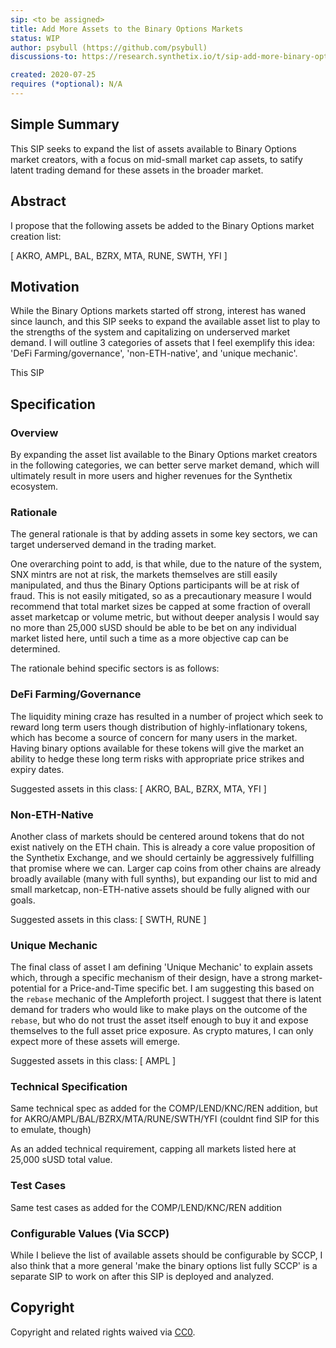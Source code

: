 ```yaml
---
sip: <to be assigned>
title: Add More Assets to the Binary Options Markets
status: WIP
author: psybull (https://github.com/psybull)
discussions-to: https://research.synthetix.io/t/sip-add-more-binary-options-markets/116

created: 2020-07-25
requires (*optional): N/A
---
```


<!--You can leave these HTML comments in your merged SIP and delete the visible duplicate text guides, they will not appear and may be helpful to refer to if you edit it again. This is the suggested template for new SIPs. Note that an SIP number will be assigned by an editor. When opening a pull request to submit your SIP, please use an abbreviated title in the filename, `sip-draft_title_abbrev.md`. The title should be 44 characters or less.-->

## Simple Summary
<!--"If you can't explain it simply, you don't understand it well enough." Simply describe the outcome the proposed changes intends to achieve. This should be non-technical and accessible to a casual community member.-->
This SIP seeks to expand the list of assets available to Binary Options market creators, with a focus on mid-small market cap assets, to satify latent trading demand for these assets in the broader market.

## Abstract
<!--A short (~200 word) description of the proposed change, the abstract should clearly describe the proposed change. This is what *will* be done if the SIP is implemented, not *why* it should be done or *how* it will be done. If the SIP proposes deploying a new contract, write, "we propose to deploy a new contract that will do x".-->
I propose that the following assets be added to the Binary Options market creation list:

[ AKRO, AMPL, BAL, BZRX, MTA, RUNE, SWTH, YFI ]

## Motivation
<!--This is the problem statement. This is the *why* of the SIP. It should clearly explain *why* the current state of the protocol is inadequate.  It is critical that you explain *why* the change is needed, if the SIP proposes changing how something is calculated, you must address *why* the current calculation is innaccurate or wrong. This is not the place to describe how the SIP will address the issue!-->
While the Binary Options markets started off strong, interest has waned since launch, and this SIP seeks to expand the available asset list to play to the strengths of the system and capitalizing on underserved market demand.  I will outline 3 categories of assets that I feel exemplify this idea: 'DeFi Farming/governance', 'non-ETH-native', and 'unique mechanic'.



This SIP 

## Specification
<!--The specification should describe the syntax and semantics of any new feature, there are five sections
1. Overview
2. Rationale
3. Technical Specification
4. Test Cases
5. Configurable Values
-->

### Overview
<!--This is a high level overview of *how* the SIP will solve the problem. The overview should clearly describe how the new feature will be implemented.-->
By expanding the asset list available to the Binary Options market creators in the following categories, we can better serve market demand, which will ultimately result in more users and higher revenues for the Synthetix ecosystem.

### Rationale
<!--This is where you explain the reasoning behind how you propose to solve the problem. Why did you propose to implement the change in this way, what were the considerations and trade-offs. The rationale fleshes out what motivated the design and why particular design decisions were made. It should describe alternate designs that were considered and related work. The rationale may also provide evidence of consensus within the community, and should discuss important objections or concerns raised during discussion.-->
The general rationale is that by adding assets in some key sectors, we can target underserved demand in the trading market.  

One overarching point to add, is that while, due to the nature of the system, SNX mintrs are not at risk, the markets themselves are still easily manipulated, and thus the Binary Options participants will be at risk of fraud.  This is not easily mitigated, so as a precautionary measure I would recommend that total market sizes be capped at some fraction of overall asset marketcap or volume metric, but without deeper analysis I would say no more than 25,000 sUSD should be able to be bet on any individual market listed here, until such a time as a more objective cap can be determined.

The rationale behind specific sectors is as follows:

### DeFi Farming/Governance

The liquidity mining craze has resulted in a number of project which seek to reward long term users though distribution of highly-inflationary tokens, which has become a source of concern for many users in the market.  Having binary options available for these tokens will give the market an ability to hedge these long term risks with appropriate price strikes and expiry dates.

Suggested assets in this class: [ AKRO, BAL, BZRX, MTA, YFI ]

### Non-ETH-Native

Another class of markets should be centered around tokens that do not exist natively on the ETH chain.  This is already a core value proposition of the Synthetix Exchange, and we should certainly be aggressively fulfilling that promise where we can.  Larger cap coins from other chains are already broadly available (many with full synths), but expanding our list to mid and small marketcap, non-ETH-native assets should be fully aligned with our goals.

Suggested assets in this class: [ SWTH, RUNE ]

### Unique Mechanic

The final class of asset I am defining 'Unique Mechanic' to explain assets which, through a specific mechanism of their design, have a strong market-potential for a Price-and-Time specific bet.  I am suggesting this based on the `rebase` mechanic of the Ampleforth project.  I suggest that there is latent demand for traders who would like to make plays on the outcome of the `rebase`, but who do not trust the asset itself enough to buy it and expose themselves to the full asset price exposure.  As crypto matures, I can only expect more of these assets will emerge.

Suggested assets in this class: [ AMPL ]

### Technical Specification
<!--The technical specification should outline the public API of the changes proposed. That is, changes to any of the interfaces Synthetix currently exposes or the creations of new ones.-->
Same technical spec as added for the COMP/LEND/KNC/REN addition, but for AKRO/AMPL/BAL/BZRX/MTA/RUNE/SWTH/YFI (couldnt find SIP for this to emulate, though)

As an added technical requirement, capping all markets listed here at 25,000 sUSD total value.

### Test Cases
<!--Test cases for an implementation are mandatory for SIPs but can be included with the implementation..-->
Same test cases as added for the COMP/LEND/KNC/REN addition

### Configurable Values (Via SCCP)
<!--Please list all values configurable via SCCP under this implementation.-->
While I believe the list of available assets should be configurable by SCCP, I also think that a more general 'make the binary options list fully SCCP' is a separate SIP to work on after this SIP is deployed and analyzed.

## Copyright
Copyright and related rights waived via [CC0](https://creativecommons.org/publicdomain/zero/1.0/).
